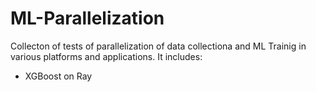 # ML-Parallelization

Collecton of tests of parallelization of data collectiona and ML Trainig in various platforms and applications. It includes:
  - XGBoost on Ray
